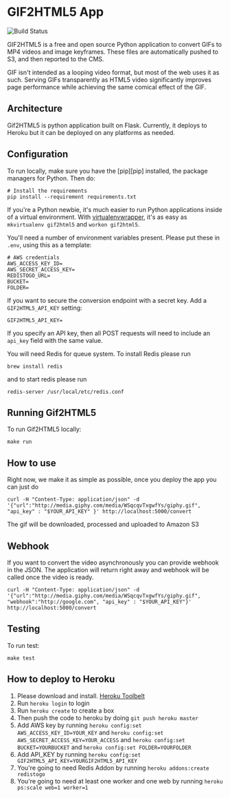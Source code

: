 GIF2HTML5 App
=============

![Build Status](https://magnum.travis-ci.com/fusioneng/gif2html5-app.svg?token=qjLxqTcR19p9TfqYJxuN&branch=master)

GIF2HTML5 is a free and open source Python application to convert GIFs to MP4 videos and image keyframes. These files are automatically pushed to S3, and then reported to the CMS.

GIF isn't intended as a looping video format, but most of the web uses it as such. Serving GIFs transparently as HTML5 video significantly improves page performance while achieving the same comical effect of the GIF.

## Architecture
Gif2HTML5 is python application built on Flask. Currently, it deploys to Heroku but it can be deployed on any platforms as needed.

## Configuration
To run locally, make sure you have the [pip][pip] installed, the package managers for Python. Then do:

```shell
# Install the requirements
pip install --requirement requirements.txt
```

If you're a Python newbie, it's much easier to run Python applications inside of a virtual environment. With [virtualenvwrapper](https://virtualenvwrapper.readthedocs.org/en/latest/#introduction), it's as easy as `mkvirtualenv gif2html5` and `workon gif2html5`.

You'll need a number of environment variables present. Please put these in `.env`, using this as a template:

```
# AWS credentials
AWS_ACCESS_KEY_ID=
AWS_SECRET_ACCESS_KEY=
REDISTOGO_URL=
BUCKET=
FOLDER=
```

If you want to secure the conversion endpoint with a secret key. Add a `GIF2HTML5_API_KEY` setting:

```
GIF2HTML5_API_KEY=
```

If you specify an API key, then all POST requests will need to include an `api_key` field with the same value.

You will need Redis for queue system. To install Redis please run
```
brew install redis
```

and to start redis please run
```
redis-server /usr/local/etc/redis.conf
```

## Running Gif2HTML5
To run Gif2HTML5 locally:

```shell
make run
```

## How to use
Right now, we make it as simple as possible, once you deploy the app you can just do
```shell
curl -H "Content-Type: application/json" -d '{"url":"http://media.giphy.com/media/WSqcqvTxgwfYs/giphy.gif", "api_key" : "$YOUR_API_KEY" }' http://localhost:5000/convert
```

The gif will be downloaded, processed and uploaded to Amazon S3

## Webhook
If you want to convert the video asynchronously you can provide webhook in the JSON. The application will return right away and webhook will be called once the video is ready.

```shell
curl -H "Content-Type: application/json" -d '{"url":"http://media.giphy.com/media/WSqcqvTxgwfYs/giphy.gif", "webhook":"http://google.com", "api_key" : "$YOUR_API_KEY"}' http://localhost:5000/convert

```

## Testing
To run test:

```shell
make test
```

## How to deploy to Heroku
1. Please download and install. [Heroku Toolbelt](https://devcenter.heroku.com/articles/getting-started-with-python#set-up)
2. Run `heroku login` to login
3. Run `heroku create` to create a box
4. Then push the code to heroku by doing `git push heroku master`
5. Add AWS key by running `heroku config:set AWS_ACCESS_KEY_ID=YOUR_KEY` and `heroku config:set AWS_SECRET_ACCESS_KEY=YOUR_ACCESS` and `heroku config:set BUCKET=YOURBUCKET` and `heroku config:set FOLDER=YOURFOLDER`
6. Add API_KEY by running `heroku config:set GIF2HTML5_API_KEY=YOURGIF2HTML5_API_KEY`
7. You're going to need Redis Addon by running `heroku addons:create redistogo`
8. You're going to need at least one worker and one web by running `heroku ps:scale web=1 worker=1`
